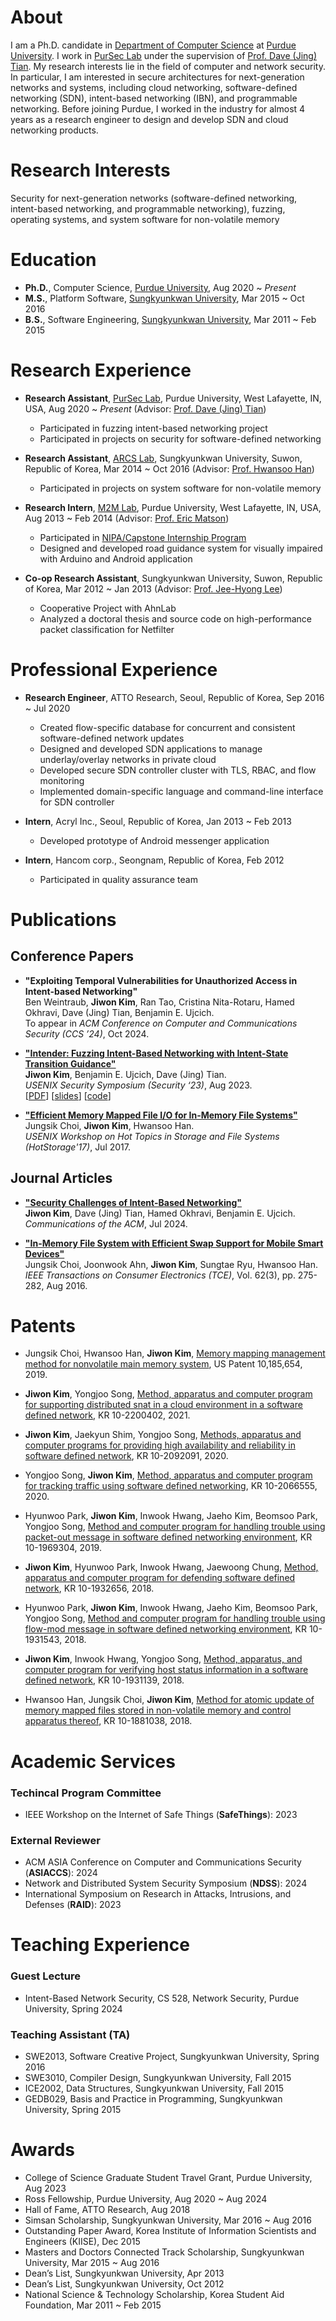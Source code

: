 # About
I am a Ph.D. candidate in [Department of Computer Science](https://www.cs.purdue.edu/) at [Purdue University](https://www.purdue.edu/).
I work in [PurSec Lab](https://pursec.cs.purdue.edu/) under the supervision of [Prof. Dave (Jing) Tian](https://davejingtian.org/).
My research interests lie in the field of computer and network security.
In particular, I am interested in secure architectures for next-generation networks and systems, including cloud networking, software-defined networking (SDN), intent-based networking (IBN), and programmable networking.
Before joining Purdue, I worked in the industry for almost 4 years as a research engineer to design and develop SDN and cloud networking products.

# Research Interests
Security for next-generation networks (software-defined networking, intent-based networking, and programmable networking), fuzzing, operating systems, and system software for non-volatile memory

# Education
- **Ph.D.**, Computer Science, [Purdue University](https://www.cs.purdue.edu/), Aug 2020 ~ *Present*
- **M.S.**, Platform Software, [Sungkyunkwan University](https://www.skku.edu/eng/), Mar 2015 ~ Oct 2016
- **B.S.**, Software Engineering, [Sungkyunkwan University](https://www.skku.edu/eng/), Mar 2011 ~ Feb 2015

# Research Experience
- **Research Assistant**, [PurSec Lab](https://pursec.cs.purdue.edu/), Purdue University, West Lafayette, IN, USA, Aug 2020 ~ *Present* (Advisor: [Prof. Dave (Jing) Tian](https://davejingtian.org/))
  - Participated in fuzzing intent-based networking project
  - Participated in projects on security for software-defined networking

- **Research Assistant**, [ARCS Lab](http://arcs.skku.edu/), Sungkyunkwan University, Suwon, Republic of Korea, Mar 2014 ~ Oct 2016 (Advisor: [Prof. Hwansoo Han](https://arcs.skku.edu/People/HwansooHan))
  - Participated in projects on system software for non-volatile memory

- **Research Intern**, [M2M Lab](https://m2m.tech.purdue.edu/index.htm), Purdue University, West Lafayette, IN, USA, Aug 2013 ~ Feb 2014 (Advisor: [Prof. Eric Matson](https://polytechnic.purdue.edu/profile/ematson))
  - Participated in [NIPA/Capstone Internship Program](img/awards/purdue.pdf)
  - Designed and developed road guidance system for visually impaired with Arduino and Android application

- **Co-op Research Assistant**, Sungkyunkwan University, Suwon, Republic of Korea, Mar 2012 ~ Jan 2013 (Advisor: [Prof. Jee-Hyong Lee](http://iislab.skku.edu/iish/members))
  - Cooperative Project with AhnLab
  - Analyzed a doctoral thesis and source code on high-performance packet classification for Netfilter

# Professional Experience
- **Research Engineer**, ATTO Research, Seoul, Republic of Korea, Sep 2016 ~ Jul 2020
  - Created flow-specific database for concurrent and consistent software-defined network updates
  - Designed and developed SDN applications to manage underlay/overlay networks in private cloud
  - Developed secure SDN controller cluster with TLS, RBAC, and flow monitoring
  - Implemented domain-specific language and command-line interface for SDN controller

- **Intern**, Acryl Inc., Seoul, Republic of Korea, Jan 2013 ~ Feb 2013
  - Developed prototype of Android messenger application

- **Intern**, Hancom corp., Seongnam, Republic of Korea, Feb 2012
  - Participated in quality assurance team

# Publications

## Conference Papers
- **"Exploiting Temporal Vulnerabilities for Unauthorized Access in Intent-based Networking"**\
  Ben Weintraub, __Jiwon Kim__, Ran Tao, Cristina Nita-Rotaru, Hamed Okhravi, Dave (Jing) Tian, Benjamin E. Ujcich.\
  To appear in *ACM Conference on Computer and Communications Security (CCS ’24)*, Oct 2024.
  <!--\[[PDF](papers/sec23_intender.pdf)\] \[[slides](slides/sec23_intender.pdf)\] \[[code](https://github.com/purseclab/intender)\]-->


- **["Intender: Fuzzing Intent-Based Networking with Intent-State Transition Guidance"](https://www.usenix.org/conference/usenixsecurity23/presentation/kimjiwon)**\
  __Jiwon Kim__, Benjamin E. Ujcich, Dave (Jing) Tian.\
  *USENIX Security Symposium (Security ‘23)*, Aug 2023.\
  \[[PDF](papers/sec23_intender.pdf)\] \[[slides](slides/sec23_intender.pdf)\] \[[code](https://github.com/purseclab/intender)\]


- **["Efficient Memory Mapped File I/O for In-Memory File Systems"](https://www.usenix.org/conference/hotstorage17/program/presentation/choi)**\
  Jungsik Choi, __Jiwon Kim__, Hwansoo Han.\
  *USENIX Workshop on Hot Topics in Storage and File Systems (HotStorage'17)*, Jul 2017.


## Journal Articles
- **["Security Challenges of Intent-Based Networking"](https://cacm.acm.org/research/security-challenges-of-intent-based-networking/)**\
  __Jiwon Kim__, Dave (Jing) Tian, Hamed Okhravi, Benjamin E. Ujcich.\
  *Communications of the ACM*, Jul 2024.


- **["In-Memory File System with Efficient Swap Support for Mobile Smart Devices"](http://ieeexplore.ieee.org/document/7613194/)**\
  Jungsik Choi, Joonwook Ahn, __Jiwon Kim__, Sungtae Ryu, Hwansoo Han.\
  *IEEE Transactions on Consumer Electronics (TCE)*, Vol. 62(3), pp. 275-282, Aug 2016.

<!--
## Domestic Journal Articles/Conference Papers (Korean)
- Kyungjun Lee, __Jiwon Kim__, Sungtae Ryu, Hwansoo Han, [In-Memory File System Backed by Cloud Storage Services as Permanent Storages](http://www.dbpia.co.kr/journal/articleDetail?nodeId=NODE06737192&language=en), *Journal of KIISE*, Vol. 43(8), pp. 841-847, Aug 2016.

- __Jiwon Kim__, Kyungjun Lee, Sungtae Ryu, Hwansoo Han, [Performance Analysis of Cloud-Backed File Systems with Various Object Sizes](http://www.dbpia.co.kr/journal/articleDetail?nodeId=NODE06703727&language=en), *Journal of KIISE*, Vol. 43(7), pp. 744-750, Jul 2016.

- Inseok Koh, __Jiwon Kim__, Heeseung Jo, Eric T. Matson, [Smart Cane Navigator: Obstacle Avoidance Navigation System for Visually Impaired](https://www.dbpia.co.kr/journal/articleDetail?nodeId=NODE07017546&language=en), *KIISE Korea Computer Congress 2016 (KCC'16)*, Jun 2016.

- __Jiwon Kim__, Jungsik Choi, and Hwansoo Han, [Mapping Cache for High-performance Memory Mapped File I/O in Memory File Systems](http://www.dbpia.co.kr/journal/articleDetail?nodeId=NODE06668085&language=en), *Journal of KIISE*, Vol. 43(5), pp. 524-530, May 2016.
-->

# Patents
- Jungsik Choi, Hwansoo Han, __Jiwon Kim__, [Memory mapping management method for nonvolatile main memory system](https://patents.google.com/patent/US10185654B2/en), US Patent 10,185,654, 2019.

- __Jiwon Kim__, Yongjoo Song, [Method, apparatus and computer program for supporting distributed snat in a cloud environment in a software defined network](https://patents.google.com/patent/KR102200402B1/en), KR 10-2200402, 2021.

- __Jiwon Kim__, Jaekyun Shim, Yongjoo Song, [Methods, apparatus and computer programs for providing high availability and reliability in software defined network](https://patents.google.com/patent/KR102092091B1/en), KR 10-2092091, 2020.

- Yongjoo Song, __Jiwon Kim__, [Method, apparatus and computer program for tracking traffic using software defined networking](https://patents.google.com/patent/KR102066555B1/en), KR 10-2066555, 2020.

- Hyunwoo Park, __Jiwon Kim__, Inwook Hwang, Jaeho Kim, Beomsoo Park, Yongjoo Song, [Method and computer program for handling trouble using packet-out message in software defined networking environment](https://patents.google.com/patent/KR101969304B1/en), KR 10-1969304, 2019.

- __Jiwon Kim__, Hyunwoo Park, Inwook Hwang, Jaewoong Chung, [Method, apparatus and computer program for defending software defined network](https://patents.google.com/patent/KR101932656B1/en), KR 10-1932656, 2018.

- Hyunwoo Park, __Jiwon Kim__, Inwook Hwang, Jaeho Kim, Beomsoo Park, Yongjoo Song, [Method and computer program for handling trouble using flow-mod message in software defined networking environment](https://patents.google.com/patent/KR101931543B1/en), KR 10-1931543, 2018.

- __Jiwon Kim__, Inwook Hwang, Yongjoo Song, [Method, apparatus, and computer program for verifying host status information in a software defined network](https://patents.google.com/patent/KR101931139B1/en), KR 10-1931139, 2018.

- Hwansoo Han, Jungsik Choi, __Jiwon Kim__, [Method for atomic update of memory mapped files stored in non-volatile memory and control apparatus thereof](https://patents.google.com/patent/KR101881038B1/en), KR 10-1881038, 2018.


<!--
# Reported Vulnerabilities and CVEs
### ONOS Intent-Based Networking Vulnerabilities
- [CVE-2022-29944](https://cve.mitre.org/cgi-bin/cvename.cgi?name=2022-29944): disclosure pending
- [CVE-2022-29609](https://cve.mitre.org/cgi-bin/cvename.cgi?name=2022-29609): disclosure pending
- [CVE-2022-29608](https://cve.mitre.org/cgi-bin/cvename.cgi?name=2022-29608): disclosure pending
- [CVE-2022-29607](https://cve.mitre.org/cgi-bin/cvename.cgi?name=2022-29607): disclosure pending
- [CVE-2022-29606](https://cve.mitre.org/cgi-bin/cvename.cgi?name=2022-29606): disclosure pending
- [CVE-2022-29605](https://cve.mitre.org/cgi-bin/cvename.cgi?name=2022-29605): disclosure pending
- [CVE-2022-29604](https://cve.mitre.org/cgi-bin/cvename.cgi?name=2022-29604): disclosure pending
- [CVE-2022-24109](https://cve.mitre.org/cgi-bin/cvename.cgi?name=2022-24109): disclosure pending
- [CVE-2022-24035](https://cve.mitre.org/cgi-bin/cvename.cgi?name=2022-24035): disclosure pending
- [CVE-2021-38364](https://cve.mitre.org/cgi-bin/cvename.cgi?name=2021-38364): disclosure pending
- [CVE-2021-38363](https://cve.mitre.org/cgi-bin/cvename.cgi?name=2021-38363): ONOS
-->

# Academic Services
### Techincal Program Committee
- IEEE Workshop on the Internet of Safe Things (__SafeThings__): 2023

### External Reviewer
- ACM ASIA Conference on Computer and Communications Security (__ASIACCS__): 2024
- Network and Distributed System Security Symposium (__NDSS__): 2024
- International Symposium on Research in Attacks, Intrusions, and Defenses (__RAID__): 2023

# Teaching Experience
### Guest Lecture
- Intent-Based Network Security, CS 528, Network Security, Purdue University, Spring 2024

### Teaching Assistant (TA)
- SWE2013, Software Creative Project, Sungkyunkwan University, Spring 2016
- SWE3010, Compiler Design, Sungkyunkwan University, Fall 2015
- ICE2002, Data Structures, Sungkyunkwan University, Fall 2015
- GEDB029, Basis and Practice in Programming, Sungkyunkwan University, Spring 2015

# Awards
- College of Science Graduate Student Travel Grant, Purdue University, Aug 2023
- Ross Fellowship, Purdue University, Aug 2020 ~ Aug 2024
- Hall of Fame, ATTO Research, Aug 2018
- Simsan Scholarship, Sungkyunkwan University, Mar 2016 ~ Aug 2016
- Outstanding Paper Award, Korea Institute of Information Scientists and Engineers (KIISE), Dec 2015
- Masters and Doctors Connected Track Scholarship, Sungkyunkwan University, Mar 2015 ~ Aug 2016
- Dean’s List, Sungkyunkwan University, Apr 2013
- Dean’s List, Sungkyunkwan University, Oct 2012
- National Science & Technology Scholarship, Korea Student Aid Foundation, Mar 2011 ~ Feb 2015
